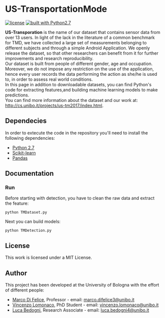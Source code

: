 # US-TransportationMode

[![license](https://img.shields.io/github/license/mashape/apistatus.svg)]()
<a href="https://www.python.org/"><img src="https://camo.githubusercontent.com/65bf37ffbdcaef2a2cb000f66e2f395b32243357/68747470733a2f2f696d672e736869656c64732e696f2f62616467652f6275696c64253230776974682d707974686f6e322e372d7265642e737667" alt="built with Python2.7" data-canonical-src="https://img.shields.io/badge/build%20with-python2.7-red.svg" style="max-width:100%;"></a>

**US-Transporation** is the name of our dataset that contains sensor data from over 13 users. In light of the lack in the literature of a common benchmark for TMD, we have collected a large set of measurements belonging to different subjects and through a simple Android Application. We openly release the dataset, so that other researchers can benefit from it for further improvements and research reproducibility.<br>
Our dataset is built from people of different gender, age and occupation. Moreover, we do not impose any restriction on the use of the application, hence every user records the data performing the action as she/he is used to, in order to assess real world conditions. <br>
In this page in addition to downloadable datasets, you can find Python's code for extracting features,and building machine learning models to make predictions. <br>
You can find more information about the dataset and our work at: http://cs.unibo.it/projects/us-tm2017/index.html.

## Dependecies
In order to extecute the code in the repository you'll need to install the following dependencies:
* <a href="https://www.python.org/">Python 2.7</a>
* <a href="http://scikit-learn.org/stable/">Scikit-learn</a>
* <a href="http://pandas.pydata.org/">Pandas</a>

## Documentation

### Run
Before starting with detection, you have to clean the raw data and extract the feature:
```shell
python TMDataset.py
```
Next you can build models: 
```shell
python TMDetection.py
```
## License
This work is licensed under a MIT License.

## Author
This project has been developed at the University of Bologna with the effort of different people:

* <a href="http://www.cs.unibo.it/~difelice/">Marco Di Felice</a>, Professor - email: marco.difelice3@unibo.it
* <a href="http://vincenzolomonaco.com/">Vincenzo Lomonaco</a>, PhD Student - email: vincenzo.lomonaco@unibo.it
* <a href="https://www.unibo.it/sitoweb/luca.bedogni4">Luca Bedogni</a>, Research Associate - email: luca.bedogni4@unibo.it
